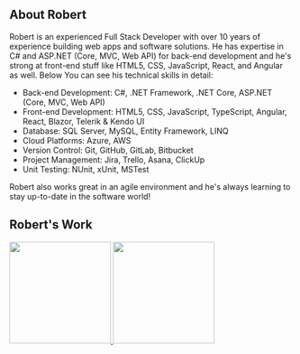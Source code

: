 ## About Robert

Robert is an experienced Full Stack Developer with over 10 years of experience building web apps and software solutions. He has expertise in C# and ASP.NET (Core, MVC, Web API) for back-end development and he's strong at front-end stuff like HTML5, CSS, JavaScript, React, and Angular as well. Below You can see his technical skills in detail:

- Back-end Development: C#, .NET Framework, .NET Core, ASP.NET (Core, MVC, Web API)
- Front-end Development: HTML5, CSS, JavaScript, TypeScript, Angular, React, Blazor, Telerik & Kendo UI
- Database: SQL Server, MySQL, Entity Framework, LINQ
- Cloud Platforms: Azure, AWS
- Version Control: Git, GitHub, GitLab, Bitbucket
- Project Management: Jira, Trello, Asana, ClickUp
- Unit Testing: NUnit, xUnit, MSTest

Robert also works great in an agile environment and he's always learning to stay up-to-date in the software world!

## Robert's Work
<p>
<a href="https://github.com/robertaylor225">
  <img height="180em" src="https://github-readme-stats-eight-theta.vercel.app/api?username=smiledev1230&show_icons=true&theme=algolia&include_all_commits=true&count_private=true"/>
  <img height="180em" src="https://github-readme-stats-eight-theta.vercel.app/api/top-langs/?username=robertaylor225&layout=compact&langs_count=8&theme=algolia"/>
</a>
</p>
